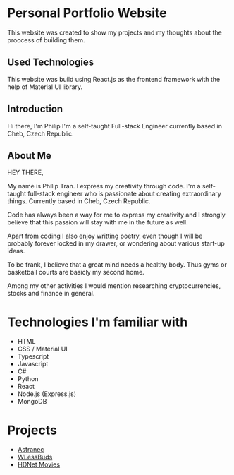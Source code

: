 # Personal Portfolio Website

This website was created to show my projects and my thoughts about the proccess of building them.

## Used Technologies

This website was build using React.js as the frontend framework with the help of Material UI library.

## Introduction

Hi there, I'm Philip
I'm a self-taught Full-stack Engineer currently based in Cheb, Czech Republic.

## About Me

HEY THERE,

My name is Philip Tran.
I express my creativity through code.
I'm a self-taught full-stack engineer who is passionate about creating extraordinary things. Currently based in Cheb, Czech Republic.

Code has always been a way for me to express my creativity and I strongly believe that this passion will stay with me in the future as well.

Apart from coding I also enjoy writting poetry, even though I will be probably forever locked in my drawer, or wondering about various start-up ideas.

To be frank, I believe that a great mind needs a healthy body. Thus gyms or basketball courts are basicly my second home.

Among my other activities I would mention researching cryptocurrencies, stocks and finance in general.

# Technologies I'm familiar with

- HTML
- CSS / Material UI
- Typescript
- Javascript
- C#
- Python
- React
- Node.js (Express.js)
- MongoDB

# Projects

- [Astranec](https://astranec.herokuapp.com/)
- [WLessBuds](https://wlessbuds.herokuapp.com/)
- [HDNet Movies](https://hdnetmovies.netlify.app/)
